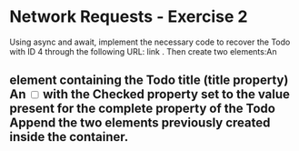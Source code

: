 # Network Requests - Exercise 2

Using async and await, implement the necessary code to recover the Todo with ID 4 through the following URL: link . Then create two elements:An <h2> element containing the Todo title (title property) An <Input Type = "Checkbox"> with the Checked property set to the value present for the complete property of the Todo Append the two elements previously created inside the container.